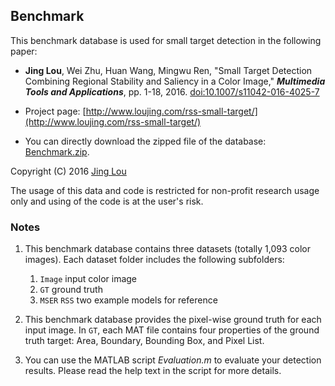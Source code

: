 ## Benchmark

This benchmark database is used for small target detection in the following paper: 

 - **Jing Lou**, Wei Zhu, Huan Wang, Mingwu Ren, "Small Target Detection Combining Regional Stability and Saliency in a Color Image," ***Multimedia Tools and Applications***, pp. 1-18, 2016. [doi:10.1007/s11042-016-4025-7](http://link.springer.com/article/10.1007/s11042-016-4025-7)

 - Project page: [http://www.loujing.com/rss-small-target/](http://www.loujing.com/rss-small-target/)
 - You can directly download the zipped file of the database: [Benchmark.zip](https://raw.githubusercontent.com/jinglou/p2016-rss-small-target/master/Benchmark.zip).

Copyright (C) 2016 [Jing Lou](http://www.loujing.com)

The usage of this data and code is restricted for non-profit research usage only and using of the code is at the user's risk.


### Notes

 1. This benchmark database contains three datasets (totally 1,093 color images). Each dataset folder includes the following subfolders:
	 1. `Image`  input color image
	 2. `GT`  ground truth
	 3. `MSER` `RSS`  two example models for reference

 2. This benchmark database provides the pixel-wise ground truth for each input image. In `GT`, each MAT file contains four properties of the ground truth target: Area, Boundary, Bounding Box, and Pixel List.

 3. You can use the MATLAB script *Evaluation.m* to evaluate your detection results. Please read the help text in the script for more details.